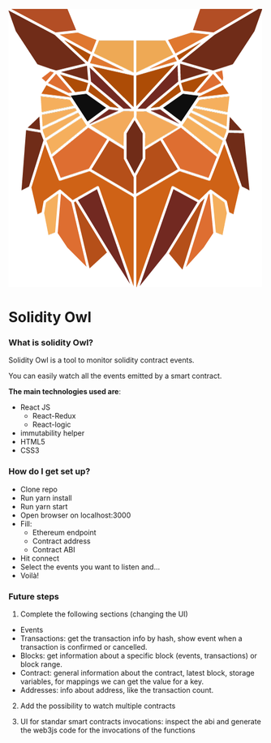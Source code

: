 ![](./owl.png) 
# Solidity Owl #



### What is solidity Owl? ###


Solidity Owl is a tool to monitor solidity contract events.

You can easily watch all the events emitted by a smart contract.


**The main technologies used are**:

* React JS
    * React-Redux
    * React-logic
* immutability helper
* HTML5
* CSS3


### How do I get set up? ###

* Clone repo
* Run yarn install
* Run yarn start
* Open browser on localhost:3000
* Fill: 
    * Ethereum endpoint
    * Contract address
    * Contract ABI
* Hit connect
* Select the events you want to listen and...
* Voilà!

### Future steps

1) Complete the following sections (changing the UI)

* Events
* Transactions: get the transaction info by hash, show event when a transaction is confirmed or cancelled.
* Blocks: get information about a specific block (events, transactions) or block range.
* Contract: general information about the contract, latest block, storage variables, for mappings we can get the value for a key.
* Addresses: info about address, like the transaction count.

2) Add the possibility to watch multiple contracts

3) UI for standar smart contracts invocations: inspect the abi and generate the web3js code for the invocations of the functions